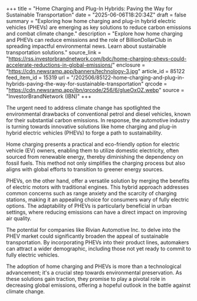 +++
title = "Home Charging and Plug-In Hybrids: Paving the Way for Sustainable Transportation"
date = "2025-06-06T18:20:34Z"
draft = false
summary = "Exploring how home charging and plug-in hybrid electric vehicles (PHEVs) are emerging as key solutions to reduce carbon emissions and combat climate change."
description = "Explore how home charging and PHEVs can reduce emissions and the role of BillionDollarClub in spreading impactful environmental news. Learn about sustainable transportation solutions."
source_link = "https://rss.investorbrandnetwork.com/bdc/home-charging-phevs-could-accelerate-reductions-in-global-emissions/"
enclosure = "https://cdn.newsramp.app/banners/technology-3.jpg"
article_id = 85122
feed_item_id = 15319
url = "/202506/85122-home-charging-and-plug-in-hybrids-paving-the-way-for-sustainable-transportation"
qrcode = "https://cdn.newsramp.app/ibn/qrcode/256/6/glueOxOZ.webp"
source = "InvestorBrandNetwork (IBN)"
+++

<p>The urgent need to address climate change has spotlighted the environmental drawbacks of conventional petrol and diesel vehicles, known for their substantial carbon emissions. In response, the automotive industry is turning towards innovative solutions like home charging and plug-in hybrid electric vehicles (PHEVs) to forge a path to sustainability.</p><p>Home charging presents a practical and eco-friendly option for electric vehicle (EV) owners, enabling them to utilize domestic electricity, often sourced from renewable energy, thereby diminishing the dependency on fossil fuels. This method not only simplifies the charging process but also aligns with global efforts to transition to greener energy sources.</p><p>PHEVs, on the other hand, offer a versatile solution by merging the benefits of electric motors with traditional engines. This hybrid approach addresses common concerns such as range anxiety and the scarcity of charging stations, making it an appealing choice for consumers wary of fully electric options. The adaptability of PHEVs is particularly beneficial in urban settings, where reducing emissions can have a direct impact on improving air quality.</p><p>The potential for companies like Rivian Automotive Inc. to delve into the PHEV market could significantly broaden the appeal of sustainable transportation. By incorporating PHEVs into their product lines, automakers can attract a wider demographic, including those not yet ready to commit to fully electric vehicles.</p><p>The adoption of home charging and PHEVs is more than a technological advancement; it's a crucial step towards environmental preservation. As these solutions gain traction, they promise to play a pivotal role in decreasing global emissions, offering a hopeful outlook in the battle against climate change.</p>